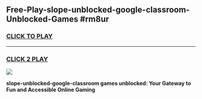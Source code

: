 
## Free-Play-slope-unblocked-google-classroom-Unblocked-Games #rm8ur
<h3>
<a href="https://news.freeplayer.one?title=slope-unblocked-google-classroom&ref=8M">CLICK TO PLAY</a></h3>
<hr>

<h3>
<a href="https://news.freeplayer.one?title=slope-unblocked-google-classroom&ref=8M">CLICK 2 PLAY</a>
  
</h3>

<a href="https://news.freeplayer.one?title=slope-unblocked-google-classroom&ref=8M"><img src="https://clearcache.store/games.png"></a>


**slope-unblocked-google-classroom games unblocked: Your Gateway to Fun and Accessible Online Gaming**
